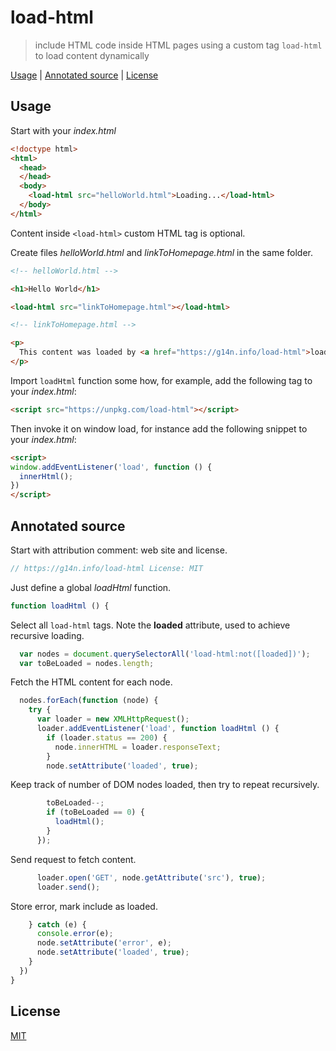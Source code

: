 # load-html

> include HTML code inside HTML pages using a custom tag `load-html` to load content dynamically

[Usage](#usage) |
[Annotated source](#annotated-source) |
[License](#license)

## Usage

Start with your *index.html*

```html
<!doctype html>
<html>
  <head>
  </head>
  <body>
    <load-html src="helloWorld.html">Loading...</load-html>
  </body>
</html>
```

Content inside `<load-html>` custom HTML tag is optional.

Create files *helloWorld.html* and *linkToHomepage.html* in the same folder.

```html
<!-- helloWorld.html -->

<h1>Hello World</h1>

<load-html src="linkToHomepage.html"></load-html>
```

```html
<!-- linkToHomepage.html -->

<p>
  This content was loaded by <a href="https://g14n.info/load-html">load-html</a>.
</p>
```

Import `loadHtml` function some how, for example, add the following tag
to your *index.html*:

```html
<script src="https://unpkg.com/load-html"></script>
```

Then invoke it on window load, for instance add the following snippet to your *index.html*:

```html
<script>
window.addEventListener('load', function () {
  innerHtml();
})
</script>
```

## Annotated source

Start with attribution comment: web site and license.

```javascript
// https://g14n.info/load-html License: MIT
```

Just define a global *loadHtml* function.

```javascript
function loadHtml () {
```

Select all `load-html` tags. Note the **loaded** attribute, used to achieve
recursive loading.

```javascript
  var nodes = document.querySelectorAll('load-html:not([loaded])');
  var toBeLoaded = nodes.length;
```

Fetch the HTML content for each node.

```javascript
  nodes.forEach(function (node) {
    try {
      var loader = new XMLHttpRequest();
      loader.addEventListener('load', function loadHtml () {
        if (loader.status == 200) {
          node.innerHTML = loader.responseText;
        }
        node.setAttribute('loaded', true);
```

Keep track of number of DOM nodes loaded, then try to repeat recursively.

```javascript
        toBeLoaded--;
        if (toBeLoaded == 0) {
          loadHtml();
        }
      });
```

Send request to fetch content.

```javascript
      loader.open('GET', node.getAttribute('src'), true);
      loader.send();
```

Store error, mark include as loaded.

```javascript
    } catch (e) {
      console.error(e);
      node.setAttribute('error', e);
      node.setAttribute('loaded', true);
    }
  })
}
```

## License

[MIT](http://g14n.info/mit-license)
